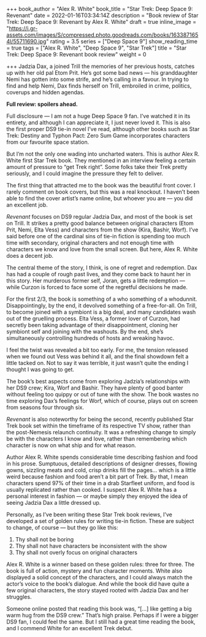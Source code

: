 +++
book_author = "Alex R. White"
book_title = "Star Trek: Deep Space 9: Revenant"
date = 2022-01-16T03:34:14Z
description = "Book review of Star Trek: Deep Space 9: Revenant by Alex R. White"
draft = true
inline_image = "https://i.gr-assets.com/images/S/compressed.photo.goodreads.com/books/1633871654l/55711690.jpg"
rating = 3.5
series = ["Deep Space 9"]
show_reading_time = true
tags = ["Alex R. White", "Deep Space 9", "Star Trek"]
title = "Star Trek: Deep Space 9: Revenant book review"
weight = 0

+++
Jadzia Dax, a joined Trill the memories of her previous hosts, catches up with her old pal Etom Prit. He’s got some bad news — his granddaughter Nemi has gotten into some strife, and he’s calling in a favour. In trying to find and help Nemi, Dax finds herself on Trill, embroiled in crime, politics, coverups and hidden agendas.

**Full review: spoilers ahead.**

<!--more-->

Full disclosure — I am not a huge Deep Space 9 fan. I’ve watched it in its entirety, and although I can appreciate it, I just never loved it. This is also the first proper DS9 tie-in novel I’ve read, although other books such as Star Trek: Destiny and Typhon Pact: Zero Sum Game incorporates characters from our favourite space station.

But I’m not the only one wading into uncharted waters. This is author Alex R. White first Star Trek book. They mentioned in an interview feeling a certain amount of pressure to “get Trek right”. Some folks take their Trek pretty seriously, and I could imagine the pressure they felt to deliver.

The first thing that attracted me to the book was the beautiful front cover. I rarely comment on book covers, but this was a real knockout. I haven’t been able to find the cover artist’s name online, but whoever you are — you did an excellent job.

_Revenant_ focuses on DS9 regular Jadzia Dax, and most of the book is set on Trill. It strikes a pretty good balance between original characters (Etom Prit, Nemi, Elta Vess) and characters from the show (Kira, Bashir, Worf). I’ve said before one of the cardinal sins of tie-in fiction is spending too much time with secondary, original characters and not enough time with characters we know and love from the small screen. But here, Alex R. White does a decent job.

The central theme of the story, I think, is one of regret and redemption. Dax has had a couple of rough past lives, and they come back to haunt her in this story. Her murderous former self, Joran, gets a little redemption — while Curzon is forced to face some of the regretful decisions he made.

For the first 2/3, the book is something of a who something of a whodunnit. Disappointingly, by the end, it devolved something of a free-for-all. On Trill, to become joined with a symbiont is a big deal, and many candidates wash out of the gruelling process. Elta Vess, a former lover of Curzon, had secretly been taking advantage of their disappointment, cloning her symbiont self and joining with the washouts. By the end, she’s simultaneously controlling hundreds of hosts and wreaking havoc.

I feel the twist was revealed a bit too early. For me, the tension released when we found out Vess was behind it all, and the final showdown felt a little tacked on. Not to say it was terrible, it just wasn’t quite the ending I thought I was going to get.

The book’s best aspects come from exploring Jadzia’s relationships with her DS9 crew; Kira, Worf and Bashir. They have plenty of good banter without feeling too quippy or out of tune with the show. The book wastes no time exploring Dax’s feelings for Worf, which of course, plays out on screen from seasons four through six.

_Revenant_ is also noteworthy for being the second, recently published Star Trek book set within the timeframe of its respective TV show, rather than the post-Nemesis relaunch continuity. It was a refreshing change to simply be with the characters I know and love, rather than remembering which character is now on what ship and for what reason.

Author Alex R. White spends considerable time describing fashion and food in his prose. Sumptuous, detailed descriptions of designer dresses, flowing gowns, sizzling meats and cold, crisp drinks fill the pages… which is a little weird because fashion and food aren’t a bit part of Trek. By that, I mean characters spend 97% of their time in a drab Starfleet uniform, and food is usually replicated rather than cooked. I suspect Alex R. White has a personal interest in fashion — or maybe simply they enjoyed the idea of seeing Jadzia Dax a little dressed up.

Personally, as I’ve been writing these Star Trek book reviews, I’ve developed a set of golden rules for writing tie-in fiction. These are subject to change, of course — but they go like this:

1. Thy shall not be boring
2. Thy shall not have characters be inconsistent with the show
3. Thy shall not overly focus on original characters

Alex R. White is a winner based on these golden rules: three for three. The book is full of action, mystery and fun character moments. White also displayed a solid concept of the characters, and I could always match the actor’s voice to the book’s dialogue. And while the book did have quite a few original characters, the story stayed rooted with Jadzia Dax and her struggles.

Someone online posted that reading this book was, “\[…\] like getting a big warm hug from the DS9 crew.” That’s high praise. Perhaps if I were a bigger DS9 fan, I could feel the same. But I still had a great time reading the book, and I commend White for an excellent Trek debut.